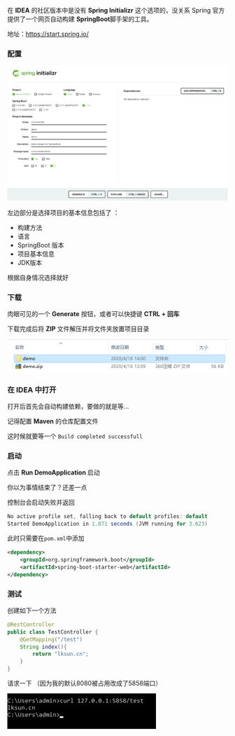 在 **IDEA** 的社区版本中是没有 **Spring Initializr** 这个选项的，没关系 Spring 官方提供了一个网页自动构建 **SpringBoot**脚手架的工具。

地址：https://start.spring.io/

### 配置

![1587016522988](../static/1587016522988.png)

左边部分是选择项目的基本信息包括了 ：

- 构建方法
- 语言
- SpringBoot 版本
- 项目基本信息
- JDK版本

根据自身情况选择就好



### 下载

肉眼可见的一个 **Generate** 按钮，或者可以快捷键 **CTRL + 回车**	

下载完成后将 **ZIP** 文件解压并将文件夹放置项目目录

![1587016911733](../static/1587016911733.png)



### 在 IDEA 中打开

打开后首先会自动构建依赖，要做的就是等... 

记得配置 **Maven** 的仓库配置文件

这时候就要等一个 `Build completed successfull`

### 启动

 点击 **Run DemoApplication** 启动

你以为事情结束了？还差一点

控制台会启动失败并返回

```java
No active profile set, falling back to default profiles: default
Started DemoApplication in 1.071 seconds (JVM running for 3.623)
```
此时只需要在`pom.xml`中添加
```xml
<dependency>
    <groupId>org.springframework.boot</groupId>
    <artifactId>spring-boot-starter-web</artifactId>
</dependency>
```



### 测试

创建如下一个方法

```java
@RestController
public class TestController {
    @GetMapping("/test")
    String index(){
        return "lksun.cn";
    }
}

```

请求一下 （因为我的默认8080被占用改成了5858端口）

![1587020953492](../static/1587020953492.png)